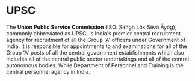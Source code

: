# UPSC
The **Union Public Service Commission** (ISO: Saṅgh Lōk Sēvā Āyōg), commonly abbreviated as UPSC, is India's premier central recruitment agency for recruitment of all the Group 'A' officers under Government of India. It is responsible for appointments to and examinations for all of the Group 'A' posts of all the central government establishments which also includes all of the central public sector undertakings and all of the central autonomous bodies. While Department of Personnel and Training is the central personnel agency in India.

